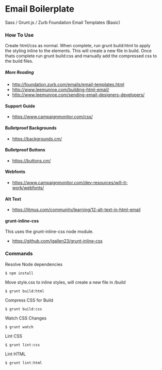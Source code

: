 # Email Boilerplate

Sass / Grunt.js / Zurb Foundation Email Templates (Basic)

### How To Use
Create html/css as normal. When complete, run grunt build:html to apply the styling inline to the elements. This will create a new file in build. Once thats complete run grunt build:css and manually add the compressed css to the build files.

##### More Reading
- http://foundation.zurb.com/emails/email-templates.html
- http://www.leemunroe.com/building-html-email/
- http://www.leemunroe.com/sending-email-designers-developers/

#### Support Guide
- https://www.campaignmonitor.com/css/

#### Bulletproof Backgrounds
- https://backgrounds.cm/

#### Bulletproof Buttons
- https://buttons.cm/

#### Webfonts
- https://www.campaignmonitor.com/dev-resources/will-it-work/webfonts/

#### Alt Text
- https://litmus.com/community/learning/12-alt-text-in-html-email

#### grunt-inline-css
This uses the grunt-inline-css node module.
- https://github.com/jgallen23/grunt-inline-css

### Commands
Resolve Node dependencies
```
$ npm install

```

Move style.css to inline styles, will create a new file in /build
```
$ grunt build:html

```

Compress CSS for Build
```
$ grunt build:css

```

Watch CSS Changes
```
$ grunt watch

```

Lint CSS
```
$ grunt lint:css

```

Lint HTML
```
$ grunt lint:html

```
